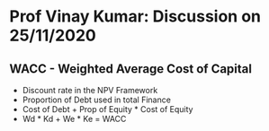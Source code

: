 # Prof Vinay Kumar: Discussion on 25/11/2020

## WACC - Weighted Average Cost of Capital
- Discount rate in the NPV Framework
- Proportion of Debt used in total Finance
- Cost of Debt + Prop of Equity * Cost of Equity
- Wd * Kd + We * Ke = WACC